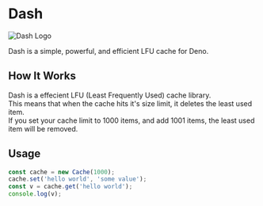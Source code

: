 # Dash

![Dash Logo](https://owo.sh/9dSFHHc.png)

Dash is a simple, powerful, and efficient LFU cache for Deno.

## How It Works

Dash is a effecient LFU (Least Frequently Used) cache library.  
This means that when the cache hits it's size limit, it deletes the least used item.  
If you set your cache limit to 1000 items, and add 1001 items, the least used item will be removed.

## Usage

```ts
const cache = new Cache(1000);
cache.set('hello world', 'some value');
const v = cache.get('hello world');
console.log(v);
```
